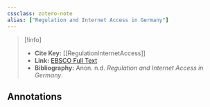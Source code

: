```yaml
---
cssclass: zotero-note
alias: ["Regulation and Internet Access in Germany"]
---
```


> [!info]
> - **Cite Key:** [[RegulationInternetAccess]]
> - **Link:** [EBSCO Full Text](file:///Users/kennedyelson/Zotero/storage/5BLSBJPK/Regulation%20and%20Internet%20Access%20in%20Germany.pdf)
> - **Bibliography:** Anon. n.d. _Regulation and Internet Access in Germany_.

## Annotations

